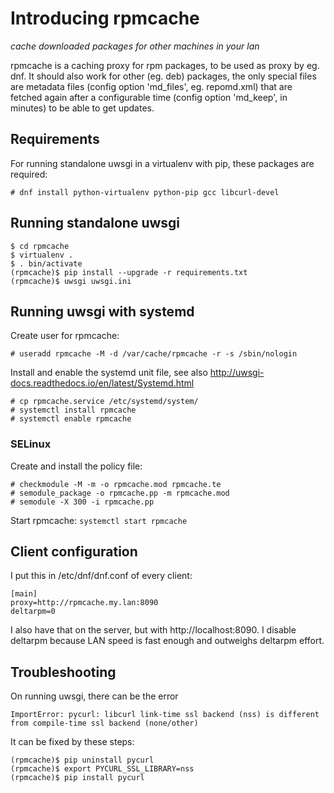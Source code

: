 # Introducing rpmcache
*cache downloaded packages for other machines in your lan*

rpmcache is a caching proxy for rpm packages, to be used as proxy by
eg. dnf. It should also work for other (eg. deb) packages, the only
special files are metadata files (config option 'md_files', eg.
repomd.xml) that are fetched again after a configurable time (config
option 'md_keep', in minutes) to be able to get updates.

## Requirements

For running standalone uwsgi in a virtualenv with pip, these packages
are required:

```
# dnf install python-virtualenv python-pip gcc libcurl-devel
```

## Running standalone uwsgi

```
$ cd rpmcache
$ virtualenv .
$ . bin/activate
(rpmcache)$ pip install --upgrade -r requirements.txt
(rpmcache)$ uwsgi uwsgi.ini
```

## Running uwsgi with systemd

Create user for rpmcache:
```
# useradd rpmcache -M -d /var/cache/rpmcache -r -s /sbin/nologin
```

Install and enable the systemd unit file, see also
http://uwsgi-docs.readthedocs.io/en/latest/Systemd.html
```
# cp rpmcache.service /etc/systemd/system/
# systemctl install rpmcache
# systemctl enable rpmcache
```

### SELinux

Create and install the policy file:
```
# checkmodule -M -m -o rpmcache.mod rpmcache.te
# semodule_package -o rpmcache.pp -m rpmcache.mod
# semodule -X 300 -i rpmcache.pp
```

Start rpmcache: `systemctl start rpmcache`


## Client configuration

I put this in /etc/dnf/dnf.conf of every client:

```
[main]
proxy=http://rpmcache.my.lan:8090
deltarpm=0
```

I also have that on the server, but with http://localhost:8090. I disable
deltarpm because LAN speed is fast enough and outweighs deltarpm effort.

## Troubleshooting

On running uwsgi, there can be the error

```
ImportError: pycurl: libcurl link-time ssl backend (nss) is different from compile-time ssl backend (none/other)
```

It can be fixed by these steps:

```
(rpmcache)$ pip uninstall pycurl
(rpmcache)$ export PYCURL_SSL_LIBRARY=nss
(rpmcache)$ pip install pycurl
```

